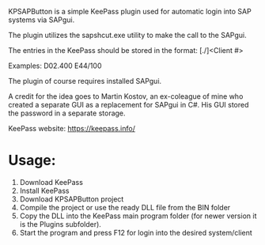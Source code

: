 KPSAPButton is a simple KeePass plugin used for automatic login into SAP systems via SAPgui.

The plugin utilizes the sapshcut.exe utility to make the call to the SAPgui.

The entries in the KeePass should be stored in the format:
<System ID>[./]<Client #>

Examples:
D02.400
E44/100

The plugin of course requires installed SAPgui.

A credit for the idea goes to Martin Kostov, an ex-coleague of mine who created a separate GUI as a replacement for SAPgui in C#. His GUI stored the password in a separate storage.

KeePass website: https://keepass.info/

Usage:
=====================================

1. Download KeePass
2. Install KeePass
3. Download KPSAPButton project
4. Compile the project or use the ready DLL file from the BIN folder
5. Copy the DLL into the KeePass main program folder (for newer version it is the Plugins subfolder).
6. Start the program and press F12 for login into the desired system/client
